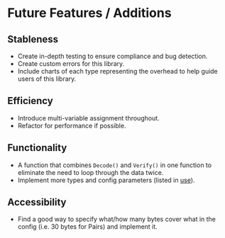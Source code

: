 # Future Features / Additions

## Stableness
 - Create in-depth testing to ensure compliance and bug detection.
 - Create custom errors for this library.
 - Include charts of each type representing the overhead to help guide users of this library.

## Efficiency
 - Introduce multi-variable assignment throughout.
 - Refactor for performance if possible.

## Functionality
 - A function that combines `Decode()` and `Verify()` in one function to eliminate the need to loop through the data twice.
 - Implement more types and config parameters (listed in [use](https://github.com/justincpresley/go-cobs/blob/master/USE.md)).

## Accessibility
 - Find a good way to specify what/how many bytes cover what in the config (i.e. 30 bytes for Pairs) and implement it.